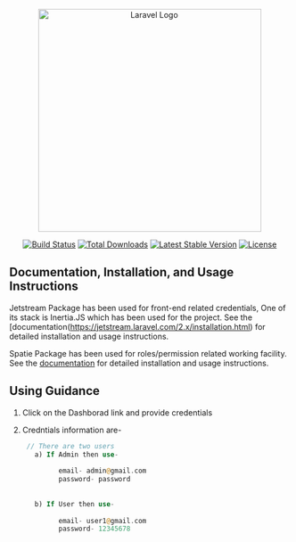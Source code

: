 <p align="center"><a href="https://laravel.com" target="_blank"><img src="https://raw.githubusercontent.com/laravel/art/master/logo-lockup/5%20SVG/2%20CMYK/1%20Full%20Color/laravel-logolockup-cmyk-red.svg" width="400" alt="Laravel Logo"></a></p>

<p align="center">
<a href="https://travis-ci.org/laravel/framework"><img src="https://travis-ci.org/laravel/framework.svg" alt="Build Status"></a>
<a href="https://packagist.org/packages/laravel/framework"><img src="https://img.shields.io/packagist/dt/laravel/framework" alt="Total Downloads"></a>
<a href="https://packagist.org/packages/laravel/framework"><img src="https://img.shields.io/packagist/v/laravel/framework" alt="Latest Stable Version"></a>
<a href="https://packagist.org/packages/laravel/framework"><img src="https://img.shields.io/packagist/l/laravel/framework" alt="License"></a>
</p>



## Documentation, Installation, and Usage Instructions

Jetstream Package has been used for front-end related credentials, One of its stack is Inertia.JS which has been used for the project. See the [documentation(https://jetstream.laravel.com/2.x/installation.html) for detailed installation and usage instructions.

Spatie Package has been used for roles/permission related working facility. See the [documentation](https://spatie.be/docs/laravel-permission/) for detailed installation and usage instructions.

## Using Guidance
   1) Click on the Dashborad link and provide credentials
   2) Credntials information are-
   
   
       ```php
        // There are two users
          a) If Admin then use-
                
                email- admin@gmail.com
                password- password
                
                
          b) If User then use- 
                
                email- user1@gmail.com
                password- 12345678 

        ```
